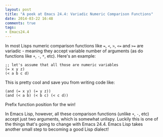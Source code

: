 ```yaml
---
layout: post
title: "A peek at Emacs 24.4: Variadic Numeric Comparison Functions"
date: 2014-03-22 16:48
comments: true
tags:
- Emacs24.4
---
```


In most Lisps numeric comparison functions like `=`, `<`, `>`, `<=`
and `>=` are variadic - meaning they accept variable number of arguments (as do functions like `+`, `-`, `*`, etc).
Here's an example:

``` elisp
;; let's assume that all those are numeric variables
(= x y z)
(< a b c d)
```

This is pretty cool and save you from writing code like:

``` elisp
(and (= x y) (= y z))
(and (< a b) (< b c) (< c d))
```

Prefix function position for the win!

In Emacs Lisp, however, all these comparison functions (unlike `+`, `-`, etc)
accept just two arguments, which is somewhat unlispy. Luckily this is
one of the things that's going to change with Emacs 24.4.
Emacs Lisp takes another small step to becoming a good Lisp dialect!
